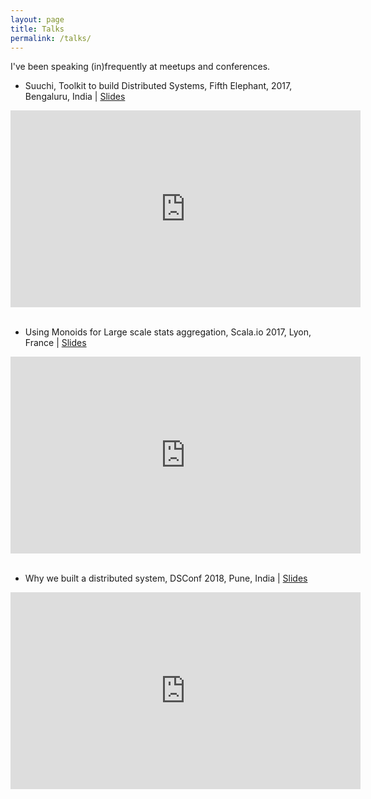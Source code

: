 ```yaml
---
layout: page
title: Talks
permalink: /talks/
---
```


I've been speaking (in)frequently at meetups and conferences.
- Suuchi, Toolkit to build Distributed Systems, Fifth Elephant, 2017, Bengaluru, India \| <a href="https://speakerdeck.com/brewkode/suuchi-fifthelephant-bengaluru-2017" target="_blank">Slides</a>

<iframe width="560" height="315" src="https://www.youtube.com/embed/GK0-ICFvIGw" frameborder="0" allow="accelerometer; autoplay; encrypted-media; gyroscope; picture-in-picture" allowfullscreen></iframe>
<br/><br/>

- Using Monoids for Large scale stats aggregation, Scala.io 2017, Lyon, France \| [Slides](https://speakerdeck.com/brewkode/using-monoids-for-large-scale-aggregation-scala-dot-io-lyon-2017)

<iframe width="560" height="315" src="https://www.youtube.com/embed/UW3Z_rIPn3w" frameborder="0" allow="accelerometer; autoplay; encrypted-media; gyroscope; picture-in-picture" allowfullscreen></iframe>
<br/><br/>

- Why we built a distributed system, DSConf 2018, Pune, India \| [Slides](https://speakerdeck.com/brewkode/why-we-built-a-distributed-system-dsconf-pune-2018)

<iframe width="560" height="315" src="https://www.youtube.com/embed/zSgxt9JsTPg" frameborder="0" allow="accelerometer; autoplay; encrypted-media; gyroscope; picture-in-picture" allowfullscreen></iframe>
<br/><br/>
